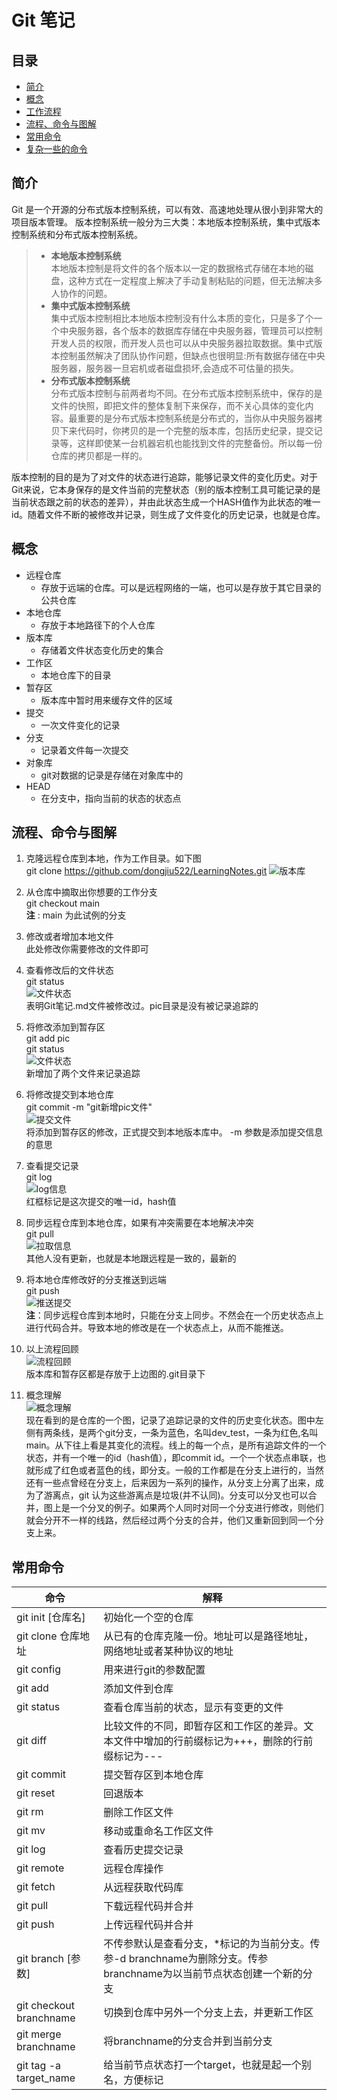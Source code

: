 # Git 笔记
##  目录
  - [简介](#简介)
  - [概念](#概念)
  - [工作流程](#工作流程)
  - [流程、命令与图解](#流程命令与图解)
  - [常用命令](#常用命令)
  - [复杂一些的命令](#)

## 简介
Git 是一个开源的分布式版本控制系统，可以有效、高速地处理从很小到非常大的项目版本管理。
版本控制系统一般分为三大类：本地版本控制系统，集中式版本控制系统和分布式版本控制系统。
>- **本地版本控制系统**<br>
>本地版本控制是将文件的各个版本以一定的数据格式存储在本地的磁盘，这种方式在一定程度上解决了手动复制粘贴的问题，但无法解决多人协作的问题。
>- **集中式版本控制系统**<br>
>集中式版本控制相比本地版本控制没有什么本质的变化，只是多了个一个中央服务器，各个版本的数据库存储在中央服务器，管理员可以控制开发人员的权限，而开发人员也可以从中央服务器拉取数据。集中式版本控制虽然解决了团队协作问题，但缺点也很明显:所有数据存储在中央服务器，服务器一旦宕机或者磁盘损坏,会造成不可估量的损失。
>- **分布式版本控制系统**<br>
>分布式版本控制与前两者均不同。在分布式版本控制系统中，保存的是文件的快照，即把文件的整体复制下来保存，而不关心具体的变化内容。最重要的是分布式版本控制系统是分布式的，当你从中央服务器拷贝下来代码时，你拷贝的是一个完整的版本库，包括历史纪录，提交记录等，这样即使某一台机器宕机也能找到文件的完整备份。所以每一份仓库的拷贝都是一样的。

版本控制的目的是为了对文件的状态进行追踪，能够记录文件的变化历史。对于Git来说，它本身保存的是文件当前的完整状态（别的版本控制工具可能记录的是当前状态跟之前的状态的差异），并由此状态生成一个HASH值作为此状态的唯一id。随着文件不断的被修改并记录，则生成了文件变化的历史记录，也就是仓库。


## 概念
- 远程仓库
  - 存放于远端的仓库。可以是远程网络的一端，也可以是存放于其它目录的公共仓库
- 本地仓库
  - 存放于本地路径下的个人仓库
- 版本库
  - 存储着文件状态变化历史的集合
- 工作区
  - 本地仓库下的目录
- 暂存区
  - 版本库中暂时用来缓存文件的区域
- 提交
  - 一次文件变化的记录
- 分支
  - 记录着文件每一次提交
- 对象库
  - git对数据的记录是存储在对象库中的
- HEAD
  - 在分支中，指向当前的状态的状态点

## 流程、命令与图解
1. 克隆远程仓库到本地，作为工作目录。如下图<br>
   git clone <https://github.com/dongjiu522/LearningNotes.git>
   ![版本库](./pic/1.png)<br>
2. 从仓库中摘取出你想要的工作分支<br>
    git checkout main<br>
    **注** : main 为此试例的分支<br>
3. 修改或者增加本地文件<br>
   此处修改你需要修改的文件即可<br>
4. 查看修改后的文件状态<br>
   git status<br>
   ![文件状态](./pic/2.png)<br>
   表明Git笔记.md文件被修改过。pic目录是没有被记录追踪的<br>

5. 将修改添加到暂存区<br>
   git add pic<br>
   git status<br>
   ![文件状态](./pic/3.png)<br>
   新增加了两个文件来记录追踪<br>
6. 将修改提交到本地仓库<br>
   git commit -m "git新增pic文件"<br>
   ![提交文件](./pic/4.png)<br>
   将添加到暂存区的修改，正式提交到本地版本库中。 -m 参数是添加提交信息的意思<br>
7. 查看提交记录<br>
   git log<br>
   ![log信息](./pic/5.png)<br>
   红框标记是这次提交的唯一id，hash值<br>
8.  同步远程仓库到本地仓库，如果有冲突需要在本地解决冲突<br>
   git pull<br>
   ![拉取信息](./pic/6.png)<br>
   其他人没有更新，也就是本地跟远程是一致的，最新的<br>
10. 将本地仓库修改好的分支推送到远端<br>
    git push<br>
    ![推送提交](./pic/7.png)<br>
   **注**：同步远程仓库到本地时，只能在分支上同步。不然会在一个历史状态点上进行代码合并。导致本地的修改是在一个状态点上，从而不能推送。<br>
11. 以上流程回顾<br>
   ![流程回顾](./pic/8.png)<br>
   版本库和暂存区都是存放于上边图的.git目录下<br>
12. 概念理解<br>
    ![概念理解](./pic/9.png)<br>
    现在看到的是仓库的一个图，记录了追踪记录的文件的历史变化状态。图中左侧有两条线，是两个git分支，一条为蓝色，名叫dev_test，一条为红色,名叫main。从下往上看是其变化的流程。线上的每一个点，是所有追踪文件的一个状态，并有一个唯一的id（hash值），即commit id。一个一个状态点串联，也就形成了红色或者蓝色的线，即分支。一般的工作都是在分支上进行的，当然还有一些点曾经在分支上，后来因为一系列的操作，从分支上分离了出来，成为了游离点，git 认为这些游离点是垃圾(并不认同)。分支可以分叉也可以合并，图上是一个分叉的例子。如果两个人同时对同一个分支进行修改，则他们就会分开不一样的线路，然后经过两个分支的合并，他们又重新回到同一个分支上来。<br>
   
## 常用命令
| 命令 | 解释|
|-----|-----|
|git init [仓库名]|初始化一个空的仓库|
|git clone 仓库地址|从已有的仓库克隆一份。地址可以是路径地址，网络地址或者某种协议的地址|
|git config |用来进行git的参数配置|
|git add |添加文件到仓库|
|git status	|查看仓库当前的状态，显示有变更的文件|
|git diff	|比较文件的不同，即暂存区和工作区的差异。文本文件中增加的行前缀标记为+++，删除的行前缀标记为---|
|git commit	|提交暂存区到本地仓库|
|git reset	|回退版本|
|git rm	|删除工作区文件|
|git mv	|移动或重命名工作区文件|
|git log	|查看历史提交记录|
|git remote	|远程仓库操作|
|git fetch	|从远程获取代码库|
|git pull	|下载远程代码并合并|
|git push	|上传远程代码并合并|
|git branch [参数] |不传参默认是查看分支，*标记的为当前分支。传参-d branchname为删除分支。传参branchname为以当前节点状态创建一个新的分支|
|git checkout branchname | 切换到仓库中另外一个分支上去，并更新工作区|
|git merge branchname | 将branchname的分支合并到当前分支|
|git tag -a target_name | 给当前节点状态打一个target，也就是起一个别名，方便标记|


